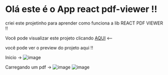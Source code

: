 # Olá este é o App react pdf-viewer !!

criei este projetinho para aprender como funciona a lib REACT PDF VIEWER !!

Você pode visualizar este projeto clicando <a href="https://pdf-viewer.carolcedro.tech/"> AQUI</a>   <--

você pode ver o preview do projeto aqui !!


Inicio ->
![image](https://user-images.githubusercontent.com/75391803/150425828-8cbbef67-4646-4fe1-a82f-dbb76e12ccd9.png)

Carregando um pdf ->
![image](https://user-images.githubusercontent.com/75391803/150426041-6c558188-6f69-491d-8977-7b0466adb1be.png)
![image](https://user-images.githubusercontent.com/75391803/150426158-a815b43d-2a14-4c6a-a07b-3212cd607e06.png)


